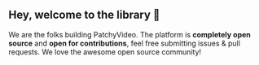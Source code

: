 ## Hey, welcome to the library 👋

We are the folks building PatchyVideo. The platform is **completely open source** and **open for contributions**, feel free submitting issues & pull requests. We love the awesome open source community!
